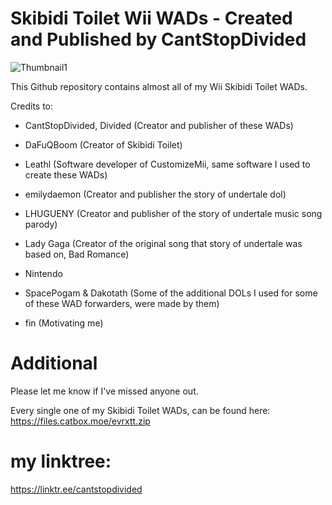 # Skibidi Toilet Wii WADs - Created and Published by CantStopDivided

![Thumbnail1](https://github.com/user-attachments/assets/b98081bf-0f82-4cb8-bc81-8a4497f1f17d)

This Github repository contains almost all of my Wii Skibidi Toilet WADs.

Credits to:

- CantStopDivided, Divided (Creator and publisher of these WADs)
- DaFuQBoom (Creator of Skibidi Toilet)
- Leathl (Software developer of CustomizeMii, same software I used to create these WADs)
  
- emilydaemon (Creator and publisher the story of undertale dol)
- LHUGUENY (Creator and publisher of the story of undertale music song parody)
- Lady Gaga (Creator of the original song that story of undertale was based on, Bad Romance)

- Nintendo
  
- SpacePogam & Dakotath (Some of the additional DOLs I used for some of these WAD forwarders, were made by them)
- fin (Motivating me)

# Additional

Please let me know if I've missed anyone out.

Every single one of my Skibidi Toilet WADs, can be found here: https://files.catbox.moe/evrxtt.zip

# my linktree:
https://linktr.ee/cantstopdivided

